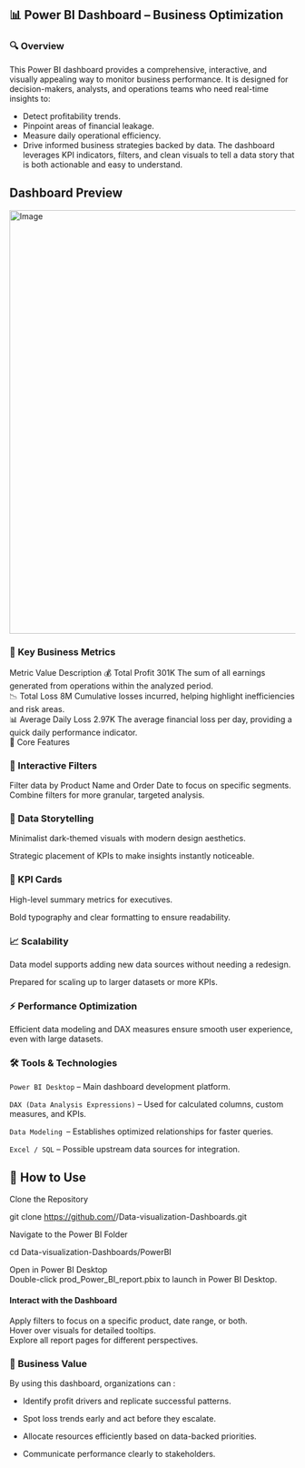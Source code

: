 ## 📊 Power BI Dashboard – Business Optimization

### 🔍 Overview

This Power BI dashboard provides a comprehensive, interactive, and visually appealing way to monitor business performance.
It is designed for decision-makers, analysts, and operations teams who need real-time insights to:

- Detect profitability trends.
- Pinpoint areas of financial leakage.
- Measure daily operational efficiency.
- Drive informed business strategies backed by data.
The dashboard leverages KPI indicators, filters, and clean visuals to tell a data story that is both actionable and easy to understand.

## Dashboard Preview
<img width="1778" height="745" alt="Image" src="https://github.com/user-attachments/assets/e00b987f-0ea5-4dfa-9bf4-a4be26d69c67" />


### 📌 Key Business Metrics
Metric	Value	Description
💰 Total Profit	301K	The sum of all earnings generated from operations within the analyzed period.\
📉 Total Loss	8M	Cumulative losses incurred, helping highlight inefficiencies and risk areas.\
📊 Average Daily Loss	2.97K	The average financial loss per day, providing a quick daily performance indicator.\
🎯 Core Features



### 🔎 Interactive Filters

Filter data by Product Name and Order Date to focus on specific segments.\
Combine filters for more granular, targeted analysis.

### 📖 Data Storytelling

Minimalist dark-themed visuals with modern design aesthetics.

Strategic placement of KPIs to make insights instantly noticeable.

### 📌 KPI Cards

High-level summary metrics for executives.

Bold typography and clear formatting to ensure readability.

### 📈 Scalability

Data model supports adding new data sources without needing a redesign.

Prepared for scaling up to larger datasets or more KPIs.

### ⚡ Performance Optimization

Efficient data modeling and DAX measures ensure smooth user experience, even with large datasets.

### 🛠 Tools & Technologies

`Power BI Desktop` – Main dashboard development platform.

`DAX (Data Analysis Expressions)` – Used for calculated columns, custom measures, and KPIs.

`Data Modeling `– Establishes optimized relationships for faster queries.

`Excel / SQL` – Possible upstream data sources for integration.

## 🚀 How to Use

Clone the Repository

git clone https://github.com/<your-username>/Data-visualization-Dashboards.git


Navigate to the Power BI Folder

cd Data-visualization-Dashboards/PowerBI


Open in Power BI Desktop\
Double-click prod_Power_BI_report.pbix to launch in Power BI Desktop.

 #### Interact with the Dashboard
Apply filters to focus on a specific product, date range, or both.\
Hover over visuals for detailed tooltips.\
Explore all report pages for different perspectives.


### 📢 Business Value

By using this dashboard, organizations can :

- Identify profit drivers and replicate successful patterns.

- Spot loss trends early and act before they escalate.

- Allocate resources efficiently based on data-backed priorities.

- Communicate performance clearly to stakeholders.
